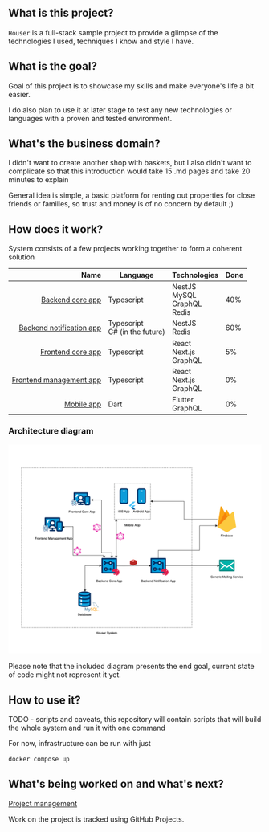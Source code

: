 ## What is this project?

`Houser` is a full-stack sample project to provide a glimpse of the technologies I used, 
techniques I know and style I have.

## What is the goal?

Goal of this project is to showcase my skills and make everyone's life a bit easier. 

I do also plan to use it at later stage to test any new technologies or languages with a
proven and tested environment.

## What's the business domain?

I didn't want to create another shop with baskets, but I also didn't want to complicate
so that this introduction would take 15 .md pages and take 20 minutes to explain

General idea is simple, a basic platform for renting out properties for close friends or families, so trust and money is of no concern by default ;)

## How does it work?

System consists of a few projects working together to form a coherent solution 

|                                                                                     Name | Language                          | Technologies                           | Done |
|-----------------------------------------------------------------------------------------:|-----------------------------------|----------------------------------------|------|
|                  [Backend core app](https://github.com/jakub-rompca/houser-backend-core) | Typescript                        | NestJS<br/>MySQL<br/>GraphQL<br/>Redis | 40%  |
| [Backend notification app](https://github.com/jakub-rompca/houser-backend-notifications) | Typescript<br/>C# (in the future) | NestJS<br/>Redis                       | 60%  |
|                [Frontend core app](https://github.com/jakub-rompca/houser-frontend-core) | Typescript                        | React<br/>Next.js<br/>GraphQL          | 5%   |
|         [Frontend management app](https://github.com/jakub-rompca/houser-frontend-admin) | Typescript                        | React<br/>Next.js<br/>GraphQL          | 0%   |
|                     [Mobile app](https://github.com/jakub-rompca/houser-frontend-mobile) | Dart                              | Flutter<br/>GraphQL                    | 0%   |

### Architecture diagram

![Simplified architecture diagram of Houser system](assets/Houser%20diagram.drawio.png)

Please note that the included diagram presents the end goal, current state of code might not represent it yet.

## How to use it?

TODO - scripts and caveats, this repository will contain scripts that will build the whole system and run it with one command

For now, infrastructure can be run with just
```bash
docker compose up
```

## What's being worked on and what's next?

[Project management](https://github.com/users/jakub-rompca/projects/2)

Work on the project is tracked using GitHub Projects.
